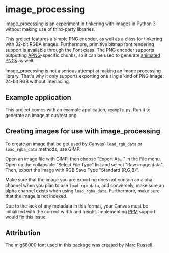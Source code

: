 # image_processing

image_processing is an experiment in tinkering with images in Python 3 without making use of third-party libraries.
 
This project features a simple PNG encoder, as well as a class for tinkering with 32-bit RGBA images.
Furthermore, primitive bitmap font rendering support is available through the Font class. The PNG encoder supports
outputting [APNG][apng]-specific chunks, so it can be used to generate [animated PNGs][apng] as well.

image_processing is not a serious attempt at making an image processing library. That's why it only supports 
exporting one single kind of PNG image: 24-bit RGB without interlacing.

[apng]: http://en.wikipedia.org/wiki/APNG 

## Example application

This project comes with an example application, `example.py`.  Run it to generate an image at out/test.png.


## Creating images for use with image_processing

To create an image that be get used by Canvas' `load_rgb_data` or `load_rgba_data` methods, use GIMP.

Open an image file with GIMP, then choose "Export As..." in the File menu. Open up the collapsible "Select File Type"
list and select "Raw image data". Then, export the image with RGB Save Type "Standard (R,G,B)".

Make sure that the image you are exporting does not contain an alpha channel when you plan to use `load_rgb_data`,
and conversely, make sure an alpha channel exists when using `load_rgba_data`. Furthermore, make sure that the image 
is not indexed. 

Due to the lack of any metadata in this format, your Canvas must be initialized with the correct width and height.
Implementing [PPM](http://en.wikipedia.org/wiki/Netpbm_format#PPM_example) support would fix this issue.


## Attribution 

The [mig68000][bfp] font used in this package was created by [Marc Russell][pix].

[bfp]: http://opengameart.org/content/bitmap-font-pack
[pix]: http://www.spicypixel.net
